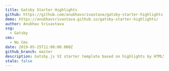 ```yaml
---
title: Gatsby Starter Highlights
github: https://github.com/anubhavsrivastava/gatsby-starter-highlights
demo: https://anubhavsrivastava.github.io/gatsby-starter-highlights/
author: Anubhav Srivastava
ssg:
  - Gatsby
cms:
  - No Cms
date: 2019-05-25T11:08:00.000Z
github_branch: master
description: Gatsby.js V2 starter template based on highlights by HTML5 UP
stale: false
---
```

